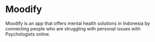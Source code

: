 # Moodify
Moodify is an app that offers mental health solutions in Indonesia by connecting people who are struggling with personal issues with Psychologists online.
